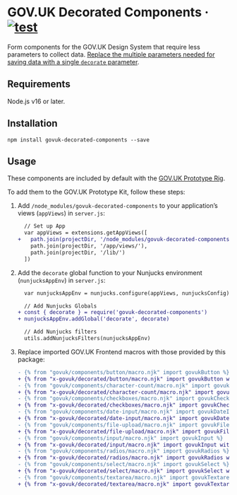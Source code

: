 # GOV.UK Decorated Components · [![test](https://github.com/x-govuk/govuk-decorated-components/actions/workflows/test.yml/badge.svg)](https://github.com/x-govuk/govuk-decorated-components/actions/workflows/test.yml)

Form components for the GOV.UK Design System that require less parameters to collect data. [Replace the multiple parameters needed for saving data with a single `decorate` parameter](https://x-govuk.github.io/govuk-prototype-rig/using-data/form-components/).

## Requirements

Node.js v16 or later.

## Installation

```shell
npm install govuk-decorated-components --save
```

## Usage

These components are included by default with the [GOV.UK Prototype Rig](https://x-govuk.github.io/govuk-prototype-rig/).

To add them to the GOV.UK Prototype Kit, follow these steps:

1. Add `/node_modules/govuk-decorated-components` to your application’s views (`appViews`) in `server.js`:

    ```diff
      // Set up App
      var appViews = extensions.getAppViews([
    +   path.join(projectDir, '/node_modules/govuk-decorated-components'),
        path.join(projectDir, '/app/views/'),
        path.join(projectDir, '/lib/')
      ])
    ```

2. Add the `decorate` global function to your Nunjucks environment (`nunjucksAppEnv`) in `server.js`:

    ```diff
      var nunjucksAppEnv = nunjucks.configure(appViews, nunjucksConfig)

      // Add Nunjucks Globals
    + const { decorate } = require('govuk-decorated-components')
    + nunjucksAppEnv.addGlobal('decorate', decorate)

      // Add Nunjucks filters
      utils.addNunjucksFilters(nunjucksAppEnv)
    ```

3. Replace imported GOV.UK Frontend macros with those provided by this package:

    ```diff
    - {% from "govuk/components/button/macro.njk" import govukButton %}
    + {% from "x-govuk/decorated/button/macro.njk" import govukButton with context %}
    - {% from "govuk/components/character-count/macro.njk" import govukCharacterCount %}
    + {% from "x-govuk/decorated/character-count/macro.njk" import govukCharacterCount with context %}
    - {% from "govuk/components/checkboxes/macro.njk" import govukCheckboxes %}
    + {% from "x-govuk/decorated/checkboxes/macro.njk" import govukCheckboxes with context %}
    - {% from "govuk/components/date-input/macro.njk" import govukDateInput %}
    + {% from "x-govuk/decorated/date-input/macro.njk" import govukDateInput with context %}
    - {% from "govuk/components/file-upload/macro.njk" import govukFileUpload %}
    + {% from "x-govuk/decorated/file-upload/macro.njk" import govukFileUpload with context %}
    - {% from "govuk/components/input/macro.njk" import govukInput %}
    + {% from "x-govuk/decorated/input/macro.njk" import govukInput with context %}
    - {% from "govuk/components/radios/macro.njk" import govukRadios %}
    + {% from "x-govuk/decorated/radios/macro.njk" import govukRadios with context %}
    - {% from "govuk/components/select/macro.njk" import govukSelect %}
    + {% from "x-govuk/decorated/select/macro.njk" import govukSelect with context %}
    - {% from "govuk/components/textarea/macro.njk" import govukTextarea %}
    + {% from "x-govuk/decorated/textarea/macro.njk" import govukTextarea with context %}
    ```

